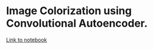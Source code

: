 # Image Colorization using Convolutional Autoencoder.

[Link to notebook](https://colab.research.google.com/drive/1kLwnS75yePwuAAefR3XX8VJ5aM1IBoLl?usp=sharing)
